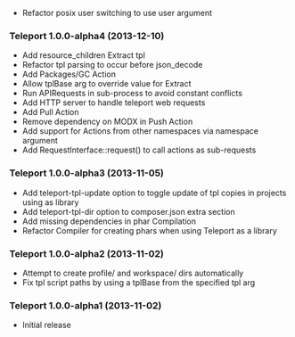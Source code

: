   * Refactor posix user switching to use user argument

### Teleport 1.0.0-alpha4 (2013-12-10)

  * Add resource_children Extract tpl
  * Refactor tpl parsing to occur before json_decode
  * Add Packages/GC Action
  * Allow tplBase arg to override value for Extract
  * Run APIRequests in sub-process to avoid constant conflicts
  * Add HTTP server to handle teleport web requests 
  * Add Pull Action
  * Remove dependency on MODX in Push Action
  * Add support for Actions from other namespaces via namespace argument
  * Add RequestInterface::request() to call actions as sub-requests

### Teleport 1.0.0-alpha3 (2013-11-05)

  * Add teleport-tpl-update option to toggle update of tpl copies in projects using as library
  * Add teleport-tpl-dir option to composer.json extra section
  * Add missing dependencies in phar Compilation
  * Refactor Compiler for creating phars when using Teleport as a library


### Teleport 1.0.0-alpha2 (2013-11-02)

  * Attempt to create profile/ and workspace/ dirs automatically
  * Fix tpl script paths by using a tplBase from the specified tpl arg


### Teleport 1.0.0-alpha1 (2013-11-02)

  * Initial release
